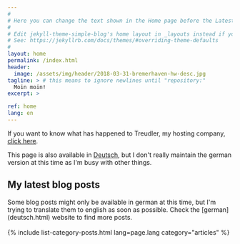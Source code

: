 ```yaml
---
#
# Here you can change the text shown in the Home page before the Latest Posts section.
#
# Edit jekyll-theme-simple-blog's home layout in _layouts instead if you wanna make some changes
# See: https://jekyllrb.com/docs/themes/#overriding-theme-defaults
#
layout: home
permalink: /index.html
header:
  image: /assets/img/header/2018-03-31-bremerhaven-hw-desc.jpg
tagline: > # this means to ignore newlines until "repository:"
  Moin moin!
excerpt: >

ref: home
lang: en
---
```


If you want to know what has happened to Treudler, my hosting company, [click here](dedication.html).

This page is also available in [Deutsch](deutsch.html), but I don't really maintain the german version at this time as I'm busy with other things.

<h2>My latest blog posts</h2>
Some blog posts might only be available in german at this time, but I'm trying to translate them to english as soon as possible. Check the [german](deutsch.html) website to find more posts.
<div>&nbsp;</div>
{% include list-category-posts.html lang=page.lang category="articles" %}

